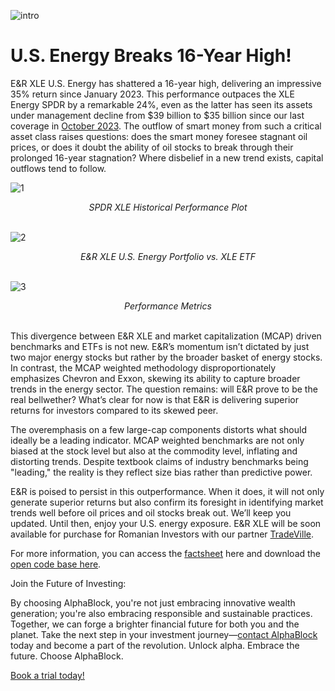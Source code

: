 ![intro](/energy_16/intro.png)


# U.S. Energy Breaks 16-Year High!


E&R XLE U.S. Energy has shattered a 16-year high, delivering an impressive 35% return since January 2023. This performance outpaces the XLE Energy SPDR by a remarkable 24%, even as the latter has seen its assets under management decline from $39 billion to $35 billion since our last coverage in [October 2023](https://www.linkedin.com/pulse/reviving-energy-spdr-alphablockio-ufl7c/?trackingId=13O%2BYJg4S1COfImjFKSl5g%3D%3D&lipi=urn%3Ali%3Apage%3Ad_flagship3_pulse_read%3BQ6fiLUbRTNiCo0c9RrRx4Q%3D%3D). The outflow of smart money from such a critical asset class raises questions: does the smart money foresee stagnant oil prices, or does it doubt the ability of oil stocks to break through their prolonged 16-year stagnation? Where disbelief in a new trend exists, capital outflows tend to follow.


![1](/energy_16/1.png)

<div align="center"><em>SPDR XLE Historical Performance Plot</em><br><br></div>

![2](/energy_16/2.png)

<div align="center"><em>E&R XLE U.S. Energy Portfolio vs. XLE ETF</em><br><br></div>

![3](/energy_16/3.png)
<div align="center"><em>Performance Metrics</em><br><br></div>

This divergence between E&R XLE and market capitalization (MCAP) driven benchmarks and ETFs is not new. E&R’s momentum isn’t dictated by just two major energy stocks but rather by the broader basket of energy stocks. In contrast, the MCAP weighted methodology disproportionately emphasizes Chevron and Exxon, skewing its ability to capture broader trends in the energy sector. The question remains: will E&R prove to be the real bellwether? What’s clear for now is that E&R is delivering superior returns for investors compared to its skewed peer.

The overemphasis on a few large-cap components distorts what should ideally be a leading indicator. MCAP weighted benchmarks are not only biased at the stock level but also at the commodity level, inflating and distorting trends. Despite textbook claims of industry benchmarks being "leading," the reality is they reflect size bias rather than predictive power.

E&R is poised to persist in this outperformance. When it does, it will not only generate superior returns but also confirm its foresight in identifying market trends well before oil prices and oil stocks break out. We’ll keep you updated. Until then, enjoy your U.S. energy exposure. E&R XLE will be soon available for purchase for Romanian Investors with our partner [TradeVille](https://www.linkedin.com/company/tradeville/?lipi=urn%3Ali%3Apage%3Ad_flagship3_pulse_read%3BQ6fiLUbRTNiCo0c9RrRx4Q%3D%3D).

For more information, you can access the [factsheet](https://github.com/alphablockorg/SandBox---Visuals/blob/main/Factsheets/E%26R%20XLE%2024%20Factsheet.pdf) here and download the [open code base here](https://github.com/alphablockorg/SandBox---RankingAndPortfolioBuilding).

Join the Future of Investing:

By choosing AlphaBlock, you're not just embracing innovative wealth generation; you're also embracing responsible and sustainable practices. Together, we can forge a brighter financial future for both you and the planet. Take the next step in your investment journey—[contact AlphaBlock](https://calendly.com/mukulpal/alphablock?month=2024-04) today and become a part of the revolution. Unlock alpha. Embrace the future. Choose AlphaBlock.

[Book a trial today!](https://calendly.com/mukulpal/alphablock)
